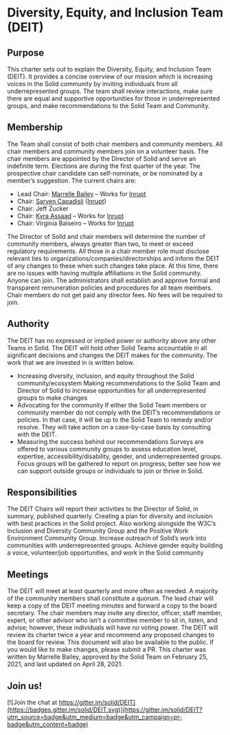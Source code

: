 # Diversity, Equity, and Inclusion Team (DEIT)
## Purpose
This charter sets out to explain the Diversity, Equity, and Inclusion Team (DEIT). It provides a concise overview of our mission which is increasing voices in the Solid community by inviting individuals from all underrepresented groups. The team shall review interactions, make sure there are equal and supportive opportunities for those in underrepresented groups, and make recommendations to the Solid Team and Community.
## Membership
The Team shall consist of both chair members and community members. All chair members and community members join on a volunteer basis. The chair members are appointed by the Director of Solid and serve an indefinite term. Elections are during the first quarter of the year. The prospective chair candidate can self-nominate, or be nominated by a member’s suggestion. The current chairs are:
* Lead Chair: [Marrelle Bailey](https://www.linkedin.com/in/marrelle-bailey/) – Works for [Inrupt](https://inrupt.com/)
* Chair: [Sarven Capadisli](https://csarven.ca/#i) ([Inrupt](https://inrupt.com/))
* Chair: Jeff Zucker
* Chair: [Kyra Assaad](https://www.linkedin.com/in/kyraassaad/) – Works for [Inrupt](https://inrupt.com/)
* Chair: Virginia Balseiro – Works for [Inrupt](https://inrupt.com/)

The Director of Solid and chair members will determine the number of community members, always greater than two, to meet or exceed regulatory requirements. All those in a chair member role must disclose relevant ties to organizations/companies/directorships and inform the DEIT of any changes to these when such changes take place. At this time, there are no issues with having multiple affiliations in the Solid community. Anyone can join. The administrators shall establish and approve formal and transparent remuneration policies and procedures for all team members. Chair members do not get paid any director fees. No fees will be required to join. 
## Authority
The DEIT has no expressed or implied power or authority above any other Teams in Solid. The DEIT will hold other Solid Teams accountable in all significant decisions and changes the DEIT makes for the community. The work that we are invested in is written below.
* Increasing diversity, inclusion, and equity throughout the Solid community/ecosystem
    Making recommendations to the Solid Team and Director of Solid to increase opportunities for all underrepresented groups to make changes
* Advocating for the community
    If either the Solid Team members or community member do not comply with the DEIT’s recommendations or policies. In that case, it will be up to the Solid Team to remedy and/or resolve. They will take action on a case-by-case basis by consulting with the DEIT.
* Measuring the success behind our recommendations
    Surveys are offered to various community groups to assess education level, expertise, accessibility/disability, gender, and underrepresented groups.
    Focus groups will be gathered to report on progress; better see how we can support outside groups or individuals to join or thrive in Solid.
## Responsibilities
The DEIT Chairs will report their activities to the Director of Solid, in summary, published quarterly.
Creating a plan for diversity and inclusion with best practices in the Solid project. Also working alongside the W3C’s Inclusion and Diversity Community Group and the Positive Work Environment Community Group.
Increase outreach of Solid’s work into communities with underrepresented groups.
Achieve gender equity building a voice, volunteer/job opportunities, and work in the Solid community
## Meetings
The DEIT will meet at least quarterly and more often as needed. A majority of the community members shall constitute a quorum. The lead chair will keep a copy of the DEIT meeting minutes and forward a copy to the board secretary. The chair members may invite any director, officer, staff member, expert, or other advisor who isn’t a committee member to sit in, listen, and advise; however, these individuals will have no voting power.
The DEIT will review its charter twice a year and recommend any proposed changes to the board for review. This document will also be available to the public. If you would like to make changes, please submit a PR.
This charter was written by Marrelle Bailey, approved by the Solid Team on February 25, 2021, and last updated on April 28, 2021.

## Join us!
[![Join the chat at https://gitter.im/solid/DEIT](https://badges.gitter.im/solid/DEIT.svg)](https://gitter.im/solid/DEIT?utm_source=badge&utm_medium=badge&utm_campaign=pr-badge&utm_content=badge)

